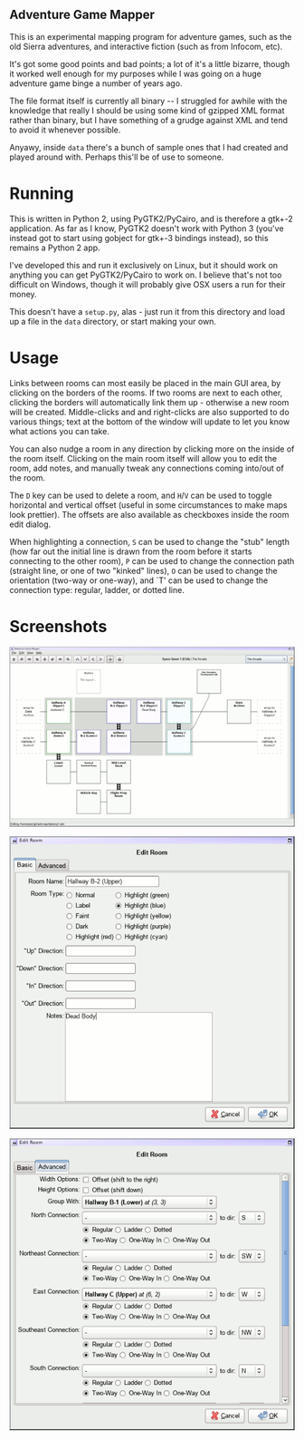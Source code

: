 Adventure Game Mapper
---------------------

This is an experimental mapping program for adventure games, such as the old
Sierra adventures, and interactive fiction (such as from Infocom, etc).

It's got some good points and bad points; a lot of it's a little bizarre,
though it worked well enough for my purposes while I was going on a huge
adventure game binge a number of years ago.

The file format itself is currently all binary -- I struggled for awhile with
the knowledge that really I should be using some kind of gzipped XML format
rather than binary, but I have something of a grudge against XML and tend to
avoid it whenever possible.

Anyawy, inside `data` there's a bunch of sample ones that I had created and
played around with.  Perhaps this'll be of use to someone.

Running
=======

This is written in Python 2, using PyGTK2/PyCairo, and is therefore a gtk+-2
application.  As far as I know, PyGTK2 doesn't work with Python 3 (you've
instead got to start using gobject for gtk+-3 bindings instead), so this
remains a Python 2 app.

I've developed this and run it exclusively on Linux, but it should work on
anything you can get PyGTK2/PyCairo to work on.  I believe that's not too
difficult on Windows, though it will probably give OSX users a run for their
money.

This doesn't have a `setup.py`, alas - just run it from this directory and
load up a file in the `data` directory, or start making your own.

Usage
=====

Links between rooms can most easily be placed in the main GUI area, by clicking
on the borders of the rooms.  If two rooms are next to each other, clicking the
borders will automatically link them up - otherwise a new room will be created.
Middle-clicks and and right-clicks are also supported to do various things;
text at the bottom of the window will update to let you know what actions you can
take.

You can also nudge a room in any direction by clicking more on the inside of the
room itself.  Clicking on the main room itself will allow you to edit the room,
add notes, and manually tweak any connections coming into/out of the room.

The `D` key can be used to delete a room, and `H`/`V` can be used to toggle horizontal
and vertical offset (useful in some circumstances to make maps look prettier).  The
offsets are also available as checkboxes inside the room edit dialog.

When highlighting a connection, `S` can be used to change the "stub" length (how far
out the initial line is drawn from the room before it starts connecting to the other
room), `P` can be used to change the connection path (straight line, or one of two
"kinked" lines), `O` can be used to change the orientation (two-way or one-way), and
`T' can be used to change the connection type: regular, ladder, or dotted line.

Screenshots
===========

![Main Screen](screenshot-main.png)

![Basic Room Edit](screenshot-edit-basic.png)

![Advanced Room Edit](screenshot-edit-adv.png)
